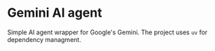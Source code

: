 # Gemini AI agent

Simple AI agent wrapper for Google's Gemini. The project uses `uv` for dependency managment.
